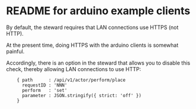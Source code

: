 README for arduino example clients
==================================
By default, the steward requires that LAN connections use HTTPS (not HTTP).

At the present time, doing HTTPS with the arduino clients is somewhat painful.

Accordingly, there is an option in the steward that allows you to disable this check, thereby allowing LAN connections to use HTTP:

        { path      : /api/v1/actor/perform/place
          requestID : 'NNN'
          perform   : 'set'
          parameter : JSON.stringify({ strict: 'off' })
        }
